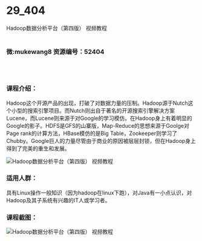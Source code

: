 # 29_404
Hadoop数据分析平台（第四版） 视频教程
<br/></br>
<h3>微:mukewang8 资源编号：52404</h3>
<br/></br>
<h3>课程介绍：</h3>
<p align="left"><a class="relatedlink" target="_blank" rel="noopener">Hadoop</a><span style="font-family: 宋体;">这个开源产品的出现，打破了对数据力量的压制。</span>Hadoop<span style="font-family: 宋体;">源于</span>Nutch<span style="font-family: 宋体;">这个小型的搜索引擎项目。而</span>Nutch<span style="font-family: 宋体;">则出自于著名的开源搜索引擎解决方案</span>Lucene<span style="font-family: 宋体;">，而</span>Lucene<span style="font-family: 宋体;">则来源于对</span>Google<span style="font-family: 宋体;">的学习模仿。在</span>Hadoop<span style="font-family: 宋体;">身上有着明显的</span>Google<span style="font-family: 宋体;">的影子。</span>HDFS<span style="font-family: 宋体;">是</span>GFS<span style="font-family: 宋体;">的山寨版，</span>Map-Reduce<span style="font-family: 宋体;">的思想来源于</span>Goolge<span style="font-family: 宋体;">对</span>Page rank<span style="font-family: 宋体;">的计算方法，</span><a class="relatedlink" target="_blank" rel="noopener">HBase</a><span style="font-family: 宋体;">模仿的是</span>Big Table<span style="font-family: 宋体;">，</span>Zookeeper<span style="font-family: 宋体;">则学习了</span>Chubby<span style="font-family: 宋体;">。</span>Google<span style="font-family: 宋体;">巨人的力量尽管由于商业的原因被层层封锁，但在</span>Hadoop<span style="font-family: 宋体;">身上得到了完美的重生和发展。</span></p>
<p><img src="https://www.ko996.com/wp-content/uploads/img/2018/02/2-28-300x226.png" alt="Hadoop数据分析平台（第四版） 视频教程"></p>
<h3>适用人群：</h3>
<p align="left"><span style="font-family: 宋体;">具有</span><a class="relatedlink" target="_blank" rel="noopener">Linux</a><span style="font-family: 宋体;">操作一般知识（因为</span>hadoop<span style="font-family: 宋体;">在</span>linux<span style="font-family: 宋体;">下跑），对</span><a class="relatedlink" target="_blank" rel="noopener">Java</a><span style="font-family: 宋体;">有一小点认识，对</span>Hadoop<span style="font-family: 宋体;">及其子系统有兴趣的</span>IT<span style="font-family: 宋体;">人或学习者。</span></p>
<h3>课程截图：</h3>
<p><img src="https://www.ko996.com/wp-content/uploads/img/2018/02/3-12-300x195.png" alt="Hadoop数据分析平台（第四版） 视频教程"></p>
